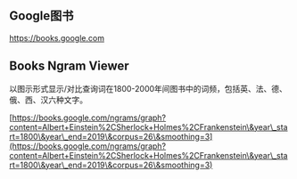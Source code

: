 ## Google图书

https://books.google.com

## Books Ngram Viewer

以图示形式显示/对比查询词在1800-2000年间图书中的词频，包括英、法、德、俄、西、汉六种文字。

[https://books.google.com/ngrams/graph?content=Albert+Einstein%2CSherlock+Holmes%2CFrankenstein\&year\_start=1800\&year\_end=2019\&corpus=26\&smoothing=3](https://books.google.com/ngrams/graph?content=Albert+Einstein%2CSherlock+Holmes%2CFrankenstein\&year\_start=1800\&year\_end=2019\&corpus=26\&smoothing=3)